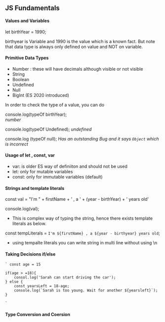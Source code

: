 ## JS Fundamentals 

#### Values and Variables
let birthYear = 1990;

birthyear is Variable and 1990 is the value which is a known fact. But note that data type is always only defined on value and NOT on variable. 

#### Primitive Data Types

* Number : these will have decimals although visible or not visible
* String
* Boolean
* Undefined
* Null
* BigInt (ES 2020 introduced)

In order to check the type of a value, you can do

console.log(typeOf birthYear);  
    *number*

console.log(typeOf Undefined);
    *undefined*

console.log (typeOf null);
    *Has an outstanding Bug and it says `Object` which is incorrect*

#### Usage of let , const, var

* var: is older ES way of definiiton and should not be used
* let: only for mutable variables
* const: only for immutable variables (default)

#### Strings and template literals
const val = "I'm " + firstName + ' , a ' + (year - birthYear) + ' years old'

console.log(val);

* This is complex way of typing the string, hence there exists template literals as below.

const tempLiterals = `I'm ${firstName} , a ${year - birthyear} years old`;

* using tempalte literals you can write string in multi line without using \n

#### Taking Decisions if/else

    ` const age = 15

    if(age > =18){
        consol.log('Sarah can start driving the car');
    } else {
        const yearsLeft = 18-age;
        console.log(`Sarah is too young. Wait for another ${yearsleft}`);
    }

    `

#### Type Conversion and Coersion








